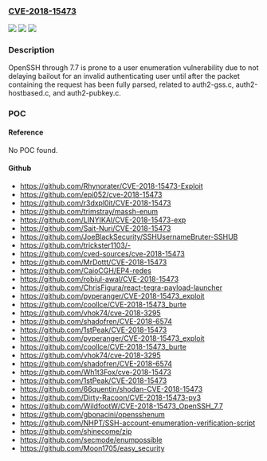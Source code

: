 ### [CVE-2018-15473](https://cve.mitre.org/cgi-bin/cvename.cgi?name=CVE-2018-15473)
![](https://img.shields.io/static/v1?label=Product&message=n%2Fa&color=blue)
![](https://img.shields.io/static/v1?label=Version&message=n%2Fa&color=blue)
![](https://img.shields.io/static/v1?label=Vulnerability&message=n%2Fa&color=brighgreen)

### Description

OpenSSH through 7.7 is prone to a user enumeration vulnerability due to not delaying bailout for an invalid authenticating user until after the packet containing the request has been fully parsed, related to auth2-gss.c, auth2-hostbased.c, and auth2-pubkey.c.

### POC

#### Reference
No POC found.

#### Github
- https://github.com/Rhynorater/CVE-2018-15473-Exploit
- https://github.com/epi052/cve-2018-15473
- https://github.com/r3dxpl0it/CVE-2018-15473
- https://github.com/trimstray/massh-enum
- https://github.com/LINYIKAI/CVE-2018-15473-exp
- https://github.com/Sait-Nuri/CVE-2018-15473
- https://github.com/JoeBlackSecurity/SSHUsernameBruter-SSHUB
- https://github.com/trickster1103/-
- https://github.com/cved-sources/cve-2018-15473
- https://github.com/MrDottt/CVE-2018-15473
- https://github.com/CaioCGH/EP4-redes
- https://github.com/robiul-awal/CVE-2018-15473
- https://github.com/ChrisFigura/react-tegra-payload-launcher
- https://github.com/pyperanger/CVE-2018-15473_exploit
- https://github.com/coollce/CVE-2018-15473_burte
- https://github.com/vhok74/cve-2018-3295
- https://github.com/shadofren/CVE-2018-6574
- https://github.com/1stPeak/CVE-2018-15473
- https://github.com/pyperanger/CVE-2018-15473_exploit
- https://github.com/coollce/CVE-2018-15473_burte
- https://github.com/vhok74/cve-2018-3295
- https://github.com/shadofren/CVE-2018-6574
- https://github.com/Wh1t3Fox/cve-2018-15473
- https://github.com/1stPeak/CVE-2018-15473
- https://github.com/66quentin/shodan-CVE-2018-15473
- https://github.com/Dirty-Racoon/CVE-2018-15473-py3
- https://github.com/WildfootW/CVE-2018-15473_OpenSSH_7.7
- https://github.com/gbonacini/opensshenum
- https://github.com/NHPT/SSH-account-enumeration-verification-script
- https://github.com/shinecome/zip
- https://github.com/secmode/enumpossible
- https://github.com/Moon1705/easy_security

